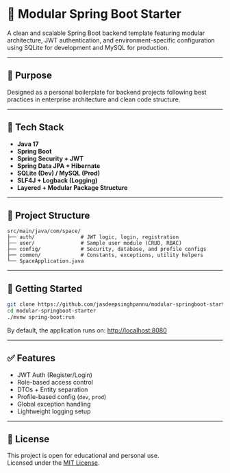 # 🚀 Modular Spring Boot Starter

A clean and scalable Spring Boot backend template featuring modular architecture, JWT authentication, and environment-specific configuration using SQLite for development and MySQL for production.

---

## 🎯 Purpose

Designed as a personal boilerplate for backend projects following best practices in enterprise architecture and clean code structure.

---

## 🧱 Tech Stack

- **Java 17**
- **Spring Boot**
- **Spring Security + JWT**
- **Spring Data JPA + Hibernate**
- **SQLite (Dev) / MySQL (Prod)**
- **SLF4J + Logback (Logging)**
- **Layered + Modular Package Structure**

---

## 📁 Project Structure

```
src/main/java/com/space/
├── auth/               # JWT logic, login, registration
├── user/               # Sample user module (CRUD, RBAC)
├── config/             # Security, database, and profile configs
├── common/             # Constants, exceptions, utility helpers
└── SpaceApplication.java
```

---

## 🚀 Getting Started

```bash
git clone https://github.com/jasdeepsinghpannu/modular-springboot-starter.git
cd modular-springboot-starter
./mvnw spring-boot:run
```

By default, the application runs on: [http://localhost:8080](http://localhost:8080)

---

## ✅ Features

- JWT Auth (Register/Login)
- Role-based access control
- DTOs + Entity separation
- Profile-based config (`dev`, `prod`)
- Global exception handling
- Lightweight logging setup

---

## 📄 License

This project is open for educational and personal use.  
Licensed under the [MIT License](LICENSE).